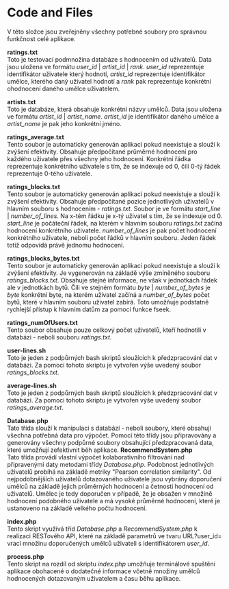 Code and Files
==============

V této složce jsou zveřejněny všechny potřebné soubory pro správnou funkčnost celé aplikace.

<b>ratings.txt</b><br />
Toto je testovací podmnožina databáze s hodnocením od uživatelů. Data jsou uložena ve formátu <i>user\_id</i> | <i>artist\_id</i> | <i>rank</i>. <i>user\_id</i> reprezentuje 
identifikátor uživatele který hodnotí, <i>artist\_id</i> reprezentuje identifikátor umělce, kterého daný uživatel hodnotí a <i>rank</i> pak reprezentuje konkrétní ohodnocení daného umělce uživatelem.

<b>artists.txt</b><br />
Toto je databáze, která obsahuje konkrétní názvy umělců. Data jsou uložena ve formátu <i>artist\_id</i> | <i>artist\_name</i>. <i>artist\_id</i> je identifikátor daného umělce a <i>artist\_name</i> je pak jeho konkrétní jméno.

<b>ratings\_average.txt</b><br />
Tento soubor je automaticky generován aplikací pokud neexistuje a slouží k zvýšení efektivity. Obsahuje předpočítané průměrné hodnocení pro každého uživatele přes všechny jeho hodnocení. Konkrétní řádka reprezentuje konkrétního uživatele s tím, že se indexuje od 0, čili 0-tý řádek reprezentuje 0-tého uživatele.

<b>ratings\_blocks.txt</b><br />
Tento soubor je automaticky generován aplikací pokud neexistuje a slouží k zvýšení efektivity. Obsahuje předpočítané pozice jednotlivých uživatelů v hlavním souboru s hodnocením - <i>ratings.txt</i>. Soubor je ve formátu <i>start\_line</i> | <i>number\_of\_lines</i>. Na x-tém řádku je x-tý uživatel s tím, že se indexuje od 0. <i>start\_line</i> je počáteční řádek, na kterém v hlavním souboru <i>ratings.txt</i> začíná hodnocení konkrétního uživatele. <i>number\_of\_lines</i> je pak počet hodnocení konkrétního uživatele, neboli počet řádků v hlavním souboru. Jeden řádek totiž odpovídá právě jednomu hodnocení.

<b>ratings\_blocks\_bytes.txt</b><br />
Tento soubor je automaticky generován aplikací pokud neexistuje a slouží k zvýšení efektivity. Je vygenerován na základě výše zmíněného souboru <i>ratings\_blocks.txt</i>. Obsahuje stejné informace, ne však v jednotkách řádek ale v jednotkách bytů. Čili ve stejném formátu <i>byte</i> | <i>number\_of\_bytes</i> je <i>byte</i> konkrétní byte, na kterém uživatel začíná a <i>number\_of\_bytes</i> počet bytů, které v hlavním souboru uživatel zabírá. Toto umožňuje podstatně rychlejší přístup k hlavním datům za pomoci funkce fseek.

<b>ratings\_numOfUsers.txt</b><br />
Tento soubor obsahuje pouze celkový počet uživatelů, kteří hodnotili v databázi - neboli souboru <i>ratings.txt</i>.

<b>user-lines.sh</b><br />
Toto je jeden z podpůrných bash skriptů sloužících k předzpracování dat v databázi. Za pomoci tohoto skriptu je vytvořen výše uvedený soubor <i>ratings\_blocks.txt</i>.

<b>average-lines.sh</b><br />
Toto je jeden z podpůrných bash skriptů sloužících k předzpracování dat v databázi. Za pomoci tohoto skriptu je vytvořen výše uvedený soubor <i>ratings\_average.txt</i>.

<b>Database.php</b><br />
Tato třída slouží k  manipulaci s databází - neboli soubory, které obsahují všechna potřebná data pro výpočet. Pomocí této třídy jsou připravovány a generovány všechny podpůrné soubory obsahující předzpracovaná data, které umožňují zefektivnit běh aplikace. 
<b>RecommendSystem.php</b><br />
Tato třída provádí vlastní výpočet kolaborativního filtrování nad připravenými daty metodami třídy <i>Database.php</i>. Podobnost jednotlivých uživatelů probíhá na základě metriky "Pearson correlation similarity". Od nejpodobnějších uživatelů dotazovaného uživatele jsou vybrány doporučení umělců na základě jejich průměrných hodnocení a četnosti hodnocení od uživatelů. Umělec je tedy doporučen v případě, že je obsažen v množině hodnocení podobného uživatele a má vysoké průměrné hodnocení, které je ustanoveno na základě velkého počtu hodnocení. 

<b>index.php</b><br />
Tento skript využívá tříd <i>Database.php</i> a <i>RecommendSystem.php</i> k realizaci RESTového API, které na základě parametrů ve tvaru URL?user\_id=<user> vrací množinu doporučených umělců uživateli s identifikátorem <i>user\_id</i>.

<b>process.php</b><br />
Tento skript na rozdíl od skriptu <i>index.php</i> umožňuje terminálové spuštění aplikace obohacené o dodatečné informace včetně množiny umělců hodnocených dotazovaným uživatelem a času běhu aplikace.
